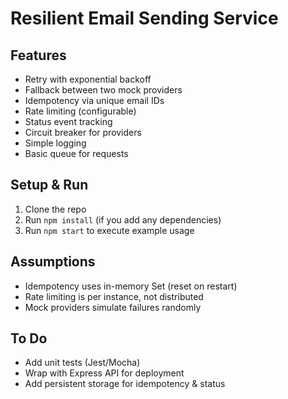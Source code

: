 # Resilient Email Sending Service

## Features

- Retry with exponential backoff
- Fallback between two mock providers
- Idempotency via unique email IDs
- Rate limiting (configurable)
- Status event tracking
- Circuit breaker for providers
- Simple logging
- Basic queue for requests

## Setup & Run

1. Clone the repo
2. Run `npm install` (if you add any dependencies)
3. Run `npm start` to execute example usage

## Assumptions

- Idempotency uses in-memory Set (reset on restart)
- Rate limiting is per instance, not distributed
- Mock providers simulate failures randomly

## To Do

- Add unit tests (Jest/Mocha)
- Wrap with Express API for deployment
- Add persistent storage for idempotency & status
